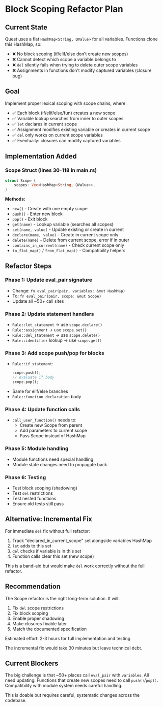 # Block Scoping Refactor Plan

## Current State
Quest uses a flat `HashMap<String, QValue>` for all variables. Functions clone this HashMap, so:
- ❌ No block scoping (if/elif/else don't create new scopes)
- ❌ Cannot detect which scope a variable belongs to
- ❌ `del` silently fails when trying to delete outer scope variables
- ❌ Assignments in functions don't modify captured variables (closure bug)

## Goal
Implement proper lexical scoping with scope chains, where:
- ✅ Each block (if/elif/else/fun) creates a new scope
- ✅ Variable lookup searches from inner to outer scopes
- ✅ `let` declares in current scope
- ✅ Assignment modifies existing variable or creates in current scope
- ✅ `del` only works on current scope variables
- ✅ Eventually: closures can modify captured variables

## Implementation Added

### Scope Struct (lines 30-118 in main.rs)
```rust
struct Scope {
    scopes: Vec<HashMap<String, QValue>>,
}
```

**Methods:**
- `new()` - Create with one empty scope
- `push()` - Enter new block
- `pop()` - Exit block
- `get(name)` - Lookup variable (searches all scopes)
- `set(name, value)` - Update existing or create in current
- `declare(name, value)` - Create in current scope only
- `delete(name)` - Delete from current scope, error if in outer
- `contains_in_current(name)` - Check current scope only
- `to_flat_map()` / `from_flat_map()` - Compatibility helpers

## Refactor Steps

### Phase 1: Update eval_pair signature
- Change: `fn eval_pair(pair, variables: &mut HashMap)`
- To: `fn eval_pair(pair, scope: &mut Scope)`
- Update all ~50+ call sites

### Phase 2: Update statement handlers
- `Rule::let_statement` → use `scope.declare()`
- `Rule::assignment` → use `scope.set()`
- `Rule::del_statement` → use `scope.delete()`
- `Rule::identifier` lookup → use `scope.get()`

### Phase 3: Add scope push/pop for blocks
- `Rule::if_statement`:
  ```rust
  scope.push();
  // evaluate if body
  scope.pop();
  ```
- Same for elif/else branches
- `Rule::function_declaration` body

### Phase 4: Update function calls
- `call_user_function()` needs to:
  - Create new Scope from parent
  - Add parameters to current scope
  - Pass Scope instead of HashMap

### Phase 5: Module handling
- Module functions need special handling
- Module state changes need to propagate back

### Phase 6: Testing
- Test block scoping (shadowing)
- Test `del` restrictions
- Test nested functions
- Ensure old tests still pass

## Alternative: Incremental Fix

For immediate `del` fix without full refactor:
1. Track "declared_in_current_scope" set alongside variables HashMap
2. `let` adds to this set
3. `del` checks if variable is in this set
4. Function calls clear this set (new scope)

This is a band-aid but would make `del` work correctly without the full refactor.

## Recommendation

The Scope refactor is the right long-term solution. It will:
1. Fix `del` scope restrictions
2. Fix block scoping
3. Enable proper shadowing
4. Make closures fixable later
5. Match the documented specification

Estimated effort: 2-3 hours for full implementation and testing.

The incremental fix would take 30 minutes but leave technical debt.

## Current Blockers

The big challenge is that ~50+ places call `eval_pair` with `variables`. All need updating.
Functions that create new scopes need to call `push()`/`pop()`.
Compatibility with module system needs careful handling.

This is doable but requires careful, systematic changes across the codebase.
